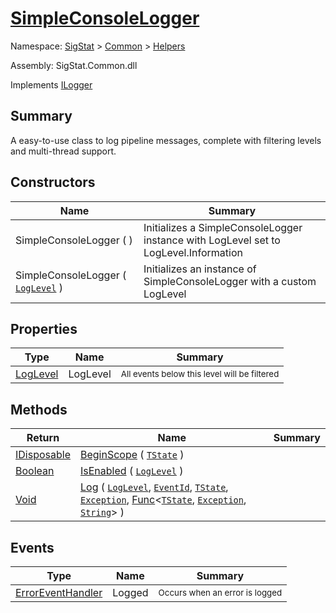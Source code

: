 # [SimpleConsoleLogger](./SimpleConsoleLogger.md)

Namespace: [SigStat]() > [Common](./../README.md) > [Helpers](./README.md)

Assembly: SigStat.Common.dll

Implements [ILogger](https://docs.microsoft.com/en-us/dotnet/api/Microsoft.Extensions.Logging.ILogger)

## Summary
A easy-to-use class to log pipeline messages, complete with filtering levels and multi-thread support.

## Constructors

| Name | Summary | 
| --- | --- | 
| SimpleConsoleLogger (  ) | Initializes a SimpleConsoleLogger instance with LogLevel set to LogLevel.Information | 
| SimpleConsoleLogger ( [`LogLevel`](https://docs.microsoft.com/en-us/dotnet/api/Microsoft.Extensions.Logging.LogLevel) ) | Initializes an instance of SimpleConsoleLogger with a custom LogLevel | 


## Properties

| Type | Name | Summary | 
| --- | --- | --- | 
| [LogLevel](https://docs.microsoft.com/en-us/dotnet/api/Microsoft.Extensions.Logging.LogLevel) | LogLevel | <sub>All events below this level will be filtered</sub> | 


## Methods

| Return | Name | Summary | 
| --- | --- | --- | 
| [IDisposable](https://docs.microsoft.com/en-us/dotnet/api/System.IDisposable) | [BeginScope](./Methods/SimpleConsoleLogger-100664039.md) ( [`TState`](./SimpleConsoleLogger.md) ) | <sub></sub> | 
| [Boolean](https://docs.microsoft.com/en-us/dotnet/api/System.Boolean) | [IsEnabled](./Methods/SimpleConsoleLogger-100664040.md) ( [`LogLevel`](https://docs.microsoft.com/en-us/dotnet/api/Microsoft.Extensions.Logging.LogLevel) ) | <sub></sub> | 
| [Void](https://docs.microsoft.com/en-us/dotnet/api/System.Void) | [Log](./Methods/SimpleConsoleLogger-100664041.md) ( [`LogLevel`](https://docs.microsoft.com/en-us/dotnet/api/Microsoft.Extensions.Logging.LogLevel), [`EventId`](https://docs.microsoft.com/en-us/dotnet/api/Microsoft.Extensions.Logging.EventId), [`TState`](./SimpleConsoleLogger.md), [`Exception`](https://docs.microsoft.com/en-us/dotnet/api/System.Exception), [Func](https://docs.microsoft.com/en-us/dotnet/api/System.Func-3)\<[`TState`](./SimpleConsoleLogger.md), [`Exception`](https://docs.microsoft.com/en-us/dotnet/api/System.Exception), [`String`](https://docs.microsoft.com/en-us/dotnet/api/System.String)> ) | <sub></sub> | 


## Events

| Type | Name | Summary | 
| --- | --- | --- | 
| [ErrorEventHandler](./SimpleConsoleLogger.md) | Logged | <sub>Occurs when an error is logged</sub> | 


